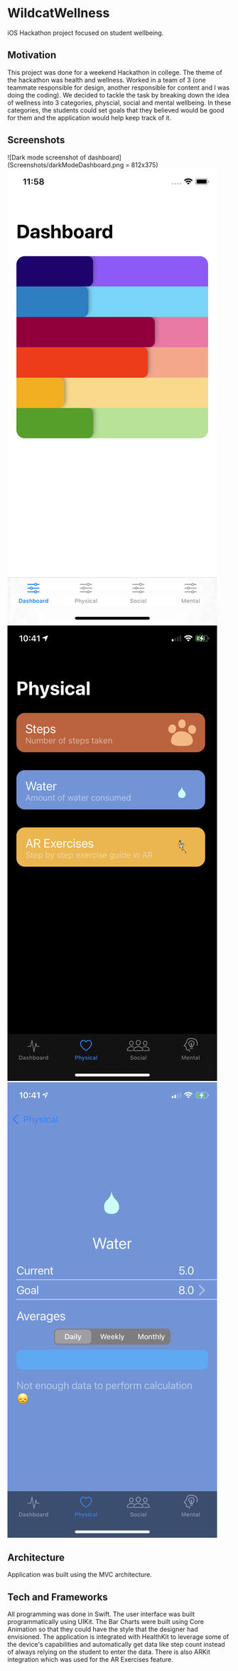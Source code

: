 # WildcatWellness
iOS Hackathon project focused on student wellbeing.

## Motivation

This project was done for a weekend Hackathon in college. The theme of the hackathon was health and wellness. Worked in a team of 3 (one teammate responsible for design, another responsible for content and I was doing the coding). We decided to tackle the task by breaking down the idea of wellness into 3 categories, physcial, social and mental wellbeing. In these categories, the students could set goals that they believed would be good for them and the application would help keep track of it. 

## Screenshots

![Dark mode screenshot of dashboard](Screenshots/darkModeDashboard.png = 812x375)
![Light mode screenshot of dashboard](Screenshots/lightModeDashboard.png)
![Physical category view screenshot on dark mode](Screenshots/IMG_7275.PNG)
![Water detailed view screenshot](Screenshots/IMG_7276.PNG)


## Architecture

Application was built using the MVC architecture.

## Tech and Frameworks

All programming was done in Swift. The user interface was built programmatically using UIKit. The Bar Charts were built using Core Animation so that they could have the style that the designer had envisioned. The application is integrated with HealthKit to leverage some of the device's capabilities and automatically get data like step count instead of always relying on the student to enter the data. There is also ARKit integration which was used for the AR Exercises feature.
